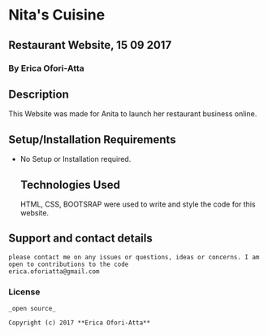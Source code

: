 # Nita's Cuisine

## Restaurant Website, 15 09 2017

### By **Erica Ofori-Atta**

## Description

  This Website was made for Anita to launch her restaurant business online.

## Setup/Installation Requirements

  - No Setup or Installation required.

    ## Technologies Used

    HTML, CSS, BOOTSRAP were used to write and style the code for this website.
## Support and contact details

    please contact me on any issues or questions, ideas or concerns. I am open to contributions to the code
    erica.oforiatta@gmail.com

### License

    _open source_

    Copyright (c) 2017 **Erica Ofori-Atta**
